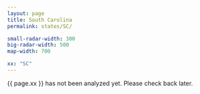 ```yaml
---
layout: page
title: South Carolina
permalink: states/SC/

small-radar-width: 300
big-radar-width: 500
map-width: 700

xx: "SC"
---
```


<p>{{ page.xx }} has not been analyzed yet. Please check back later.</p>